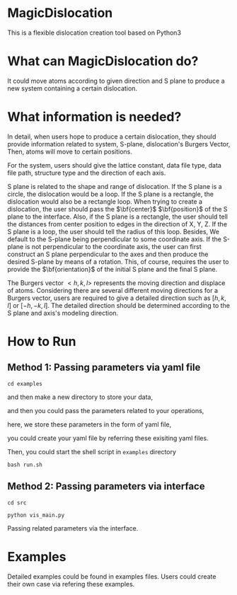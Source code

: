 # MagicDislocation
This is a flexible dislocation creation tool based on Python3


# What can MagicDislocation do?
It could move atoms according to given direction and S plane to produce a new system containing a certain dislocation.

# What information is needed?

In detail, when users hope to produce a certain dislocation, they should provide information related to system, S-plane, dislocation's Burgers Vector, Then, atoms will move to certain positions.

For the system, users should give the lattice constant, data file type, data file path, structure type and the direction of each axis.

S plane is related to the shape and range of dislocation. If the S plane is a circle, the dislocation would be a loop. If the S plane is a rectangle, the dislocation would also be a rectangle loop. When trying to create a dislocation, the user should pass the $\bf{center}$  $\bf{position}$ of the S plane to the interface. Also, if the S plane is a rectangle, the user should tell the distances from center position to edges in the direction of X, Y, Z. If the S plane is a loop, the user should tell the radius of this loop. Besides, We default to the S-plane being perpendicular to some coordinate axis. If the S-plane is not perpendicular to the coordinate axis, the user can first construct an S plane perpendicular to the axes and then produce the desired S-plane by means of a rotation. This, of course, requires the user to provide the $\bf{orientation}$ of the initial S plane and the final S plane.

The Burgers vector $<h, k, l>$ represents the moving direction and displace of atoms. Considering there are several different moving directions for a Burgers vector, users are required to give a detailed direction such as $[h, k, l]$ or $[-h, -k, l]$. The detailed direction should be determined according to the S plane and axis's modeling direction.


# How to Run

## Method 1: Passing parameters via yaml file
`
cd examples
`

and then make a new directory to store your data,

and then you could pass the parameters related to your operations,

here, we store these parameters in the form of yaml file,

you could create your yaml file by referring these exisiting yaml files.

Then, you could start the shell script in `examples` directory

`
bash run.sh
`


## Method 2: Passing parameters via interface
`
cd src
`

`
python vis_main.py
`

Passing related parameters via the interface.


# Examples
Detailed examples could be found in examples files. Users could create their own case via refering these examples.